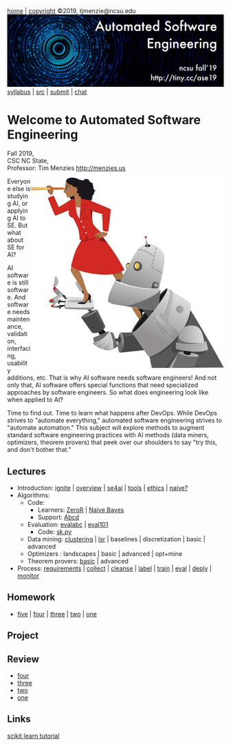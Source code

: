 <a name=top>&nbsp;<p> </a>
[home](http://tiny.cc/ase19#top) | 
[copyright](https://github.com/txt/ase19/blob/master/LICENSE.md#top) &copy;2019, tjmenzie&commat;ncsu.edu 
<br> [<img width=900 src="https://raw.githubusercontent.com/txt/ase19/master/etc/img/banner.png">](http://tiny.cc/ase19)<br> 
[syllabus](https://github.com/txt/ase19/blob/master/syllabus.md#top) | 
[src](http://menzies.us/fun) | 
[submit](http://tiny.cc/ase19give) | 
[chat](https://ase19.slack.com/) 


# Welcome to Automated Software Engineering

Fall 2019,   
CSC NC State,  
Professor: Tim Menzies <http://menzies.us>

<img align=right width=450 src="etc/img/girlbot.png">

Everyone else is studying AI, or applying AI to SE.
But what about SE for AI? 


AI software is still software. And software needs maintenance, validation, interfacing, usability additions, etc. That is why AI software needs software engineers!
And not only that, AI software offers special functions that need specialized approaches by software engineers. So what does engineering look like when applied to AI?

Time to find out.
Time to learn what happens after DevOps. 
While DevOps strives to "automate everything," automated software engineering strives to "automate automation." 
This subject will explore methods to augment standard software engineering practices with AI methods (data miners, optimizers, theorem provers) that peek over our shoulders to say "try this, and don't bother that."  
 

## Lectures

- Introduction:  [ignite](docs/ignite.md#top) | 
  [overview](docs/overview.md#top) | 
  [se4ai](docs/se4ai.md#top) |
  [tools](docs/tools.md#top) |
  [ethics](docs/ethics.md#top) |
  [naive?](docs/ethics.md#top)
- Algorithms:
    - Code: 
       - Learners: [ZeroR](http://menzies.us/fun/zeror) |  [Naive Bayes](http://menzies.us/fun/nb)
       - Support: [Abcd](http://menzies.us/fun/abcd) 
    - Evaluation:
       [evalabc](docs/evalabc.md#top) |
       [eval101](docs/eval101.md#top)
       - Code: [sk.py](https://gist.github.com/timm/41b3a8790c1adce26d63c5874fbea393)
    - Data mining: [clustering](docs/cluster.md#top) | [lsr](docs/lsr.md#top) | baselines | discretization | basic | advanced
    - Optimizers : landscapes | basic | advanced | opt+mine
    - Theorem provers: [basic](docs/provers.md#top) | advanced
- Process: [requirements](docs/requirements.md#top) | 
  [collect](docs/collect.md#top) | 
  [cleanse](docs/cleanse.md#top) | 
  [label](docs/label.md#top) | 
  [train](docs/train.md#top) | 
  [eval](docs/eval.md#top) |
  [deply](docs/deply.md#top) |
  [monitor](docs/monitor.md#top)

## Homework 

-  [five](docs/hw5.md#top) |
  [four](docs/hw4.md#top) |
   [three](docs/hw3.md#top) |
   [two](docs/hw2.md#top) |
   [one](docs/hw1.md#top) 

## Project

## Review

-  [four](docs/review4.md#top) 
-  [three](docs/review3.md#top) 
-  [two](docs/review2.md#top) 
-  [one](docs/review1.md#top) 

## Links

[scikit learn tutorial](https://github.com/rshu/Tutorials_ASEFall19/tree/master/sklearn) 
